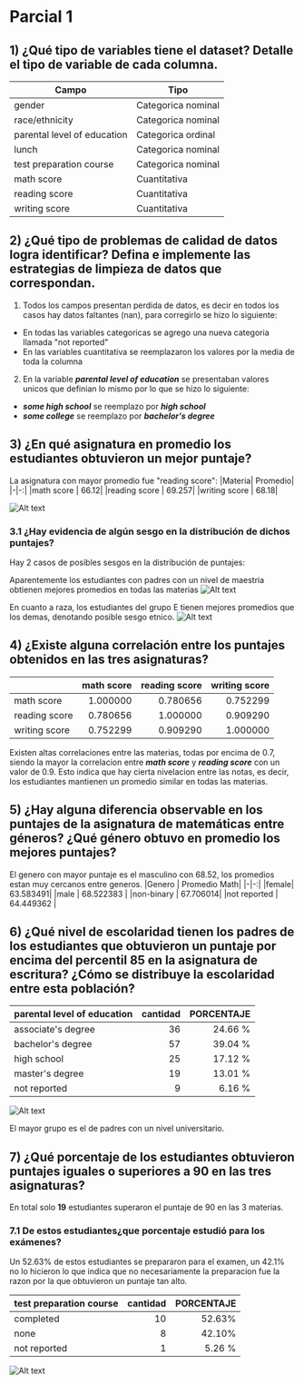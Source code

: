 
# Parcial 1

## 1) ¿Qué tipo de variables tiene el dataset? Detalle el tipo de variable de cada columna.

|Campo|Tipo|
|-|-|
|gender| Categorica nominal|
|race/ethnicity| Categorica nominal|
|parental level of education| Categorica ordinal |
|lunch| Categorica nominal|
|test preparation course | Categorica nominal|
|math score | Cuantitativa|
|reading score | Cuantitativa|
|writing score | Cuantitativa |

## 2) ¿Qué tipo de problemas de calidad de datos logra identificar? Defina e implemente las estrategias de limpieza de datos que correspondan.

1) Todos los campos presentan perdida de datos, es decir en todos los casos hay datos faltantes (nan), para corregirlo se hizo lo siguiente:

- En todas las variables categoricas se agrego una nueva categoria llamada "not reported"
- En las variables cuantitativa se reemplazaron los valores por la media de toda la columna

2) En la variable ***parental level of education*** se presentaban valores unicos que definian lo mismo por lo que se hizo lo siguiente:

- ***some high school*** se reemplazo por ***high school*** 
- ***some college*** se reemplazo por ***bachelor's degree***

## 3) ¿En qué asignatura en promedio los estudiantes obtuvieron un mejor puntaje?
La asignatura con mayor promedio fue "reading score":
|Materia| Promedio|
|-|-:|
|math score | 66.12|
|reading score | 69.257|
|writing score | 68.18|

![Alt text](https://i.imgur.com/S4bRRfI.png)
### 3.1 ¿Hay evidencia de algún sesgo en la distribución de dichos puntajes?
Hay 2  casos de posibles sesgos en la distribución de puntajes:

Aparentemente los estudiantes con padres con un nivel de maestria obtienen mejores promedios en todas las materias
![Alt text](https://i.imgur.com/aKBuVjK.png )

En cuanto a raza, los estudiantes del grupo E tienen mejores promedios que los demas, denotando posible sesgo etnico.
![Alt text](https://i.imgur.com/sIJ9XIS.png )

## 4) ¿Existe alguna correlación entre los puntajes obtenidos en las tres asignaturas?

| |math score| reading score |	writing score |
|-|-:|-:|-:|	
|math score |	1.000000 |	0.780656 |	0.752299|
|reading score |	0.780656 |	1.000000 |	0.909290|
|writing score |	0.752299 |	0.909290 |	1.000000|

Existen altas correlaciones entre las materias, todas por encima de 0.7, siendo la mayor la correlacion entre ***math score*** y ***reading score*** con un valor de 0.9.
Esto indica que hay cierta nivelacion entre las notas, es decir, los estudiantes mantienen un promedio similar en todas las materias.

## 5) ¿Hay alguna diferencia observable en los puntajes de la asignatura de matemáticas entre géneros? ¿Qué género obtuvo en promedio los mejores puntajes?

El genero con mayor puntaje es el masculino con 68.52, los promedios estan muy cercanos entre generos.
|Genero | Promedio Math|
|-|-:|
|female| 63.583491|
|male | 68.522383 |
|non-binary | 67.706014|
|not reported | 64.449362 |

## 6) ¿Qué nivel de escolaridad tienen los padres de los estudiantes que obtuvieron un puntaje por encima del percentil 85 en la asignatura de escritura? ¿Cómo se distribuye la escolaridad entre esta población?

	
|parental level of education |	cantidad |	PORCENTAJE|
|-|-:|-:|	
|associate's degree	| 36|	24.66 % |
|bachelor's degree |	57 |	39.04 % |
|high school |	25 |	17.12 % |
|master's degree |	19 |	13.01 % |
|not reported |	9 |	6.16 %|

![Alt text](https://i.imgur.com/qFD3VWf.png)

El mayor grupo es el de padres con un nivel universitario.

## 7) ¿Qué porcentaje de los estudiantes obtuvieron puntajes iguales o superiores a 90 en las tres asignaturas? 

En total solo **19** estudiantes superaron el puntaje de 90 en las 3 materias.

### 7.1 De estos estudiantes¿que porcentaje estudió para los exámenes?

Un 52.63% de estos estudiantes se prepararon para el examen, un 42.1% no lo hicieron lo que indica que no necesariamente la preparacion fue la razon por la que obtuvieron un puntaje tan alto.
	
|test preparation course |	 cantidad |	PORCENTAJE|
|-|-:|-:|	
|completed |	10 |	52.63% |
|none |	8 |	42.10%|
|not reported |	1 |	5.26 %|

![Alt text](https://i.imgur.com/lmU8H5C.png)

